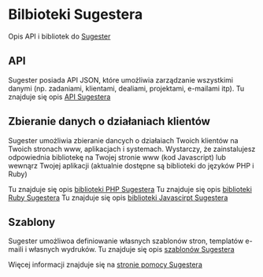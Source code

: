 # Bilbioteki Sugestera
Opis API i bibliotek do [Sugester](http://sugester.pl)


## API

Sugester posiada API JSON, które umożliwia zarządzanie wszystkimi danymi (np. zadaniami, klientami, dealiami, projektami, e-mailami itp). 
Tu znajduje się opis [API Sugestera](https://github.com/sugester/API)

## Zbieranie danych o działaniach klientów

Sugester umożliwia zbieranie dancych o działaiach Twoich klientów na Twoich stronach www, aplikacjach i systemach. 
Wystarczy, że zainstalujesz odpowiednia bibliotekę na Twojej stronie www (kod Javascript) lub wewnąrz Twojej aplikacji (aktualnie dostępne są biblioteki do języków PHP i Ruby)

Tu znajduje się opis [biblioteki PHP Sugestera](https://github.com/sugester/sugester_php)
Tu znajduje się opis [biblioteki Ruby Sugestera](https://github.com/sugester/sugester_ruby)
Tu znajduje się opis [biblioteki Javascirpt Sugestera](https://github.com/sugester/sugester_javascript)


## Szablony

Sugester umożliwoa definiowanie własnych szablonów stron, templatów e-maili i własnych wydruków. 
Tu znajduje się opis [szablonów Sugestera](https://github.com/sugester/szablony)

Więcej informacji znajduje się na [stronie pomocy Sugestera](http://pomoc.sugester.pl)
